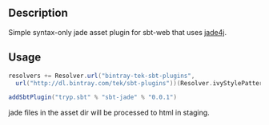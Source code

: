 ## Description

Simple syntax-only jade asset plugin for sbt-web that uses [jade4j][1].

## Usage

```scala
resolvers += Resolver.url("bintray-tek-sbt-plugins",
  url("http://dl.bintray.com/tek/sbt-plugins"))(Resolver.ivyStylePatterns)

addSbtPlugin("tryp.sbt" % "sbt-jade" % "0.0.1")
```

jade files in the asset dir will be processed to html in staging.

[1]: https://github.com/neuland/jade4j 'jade4j'
